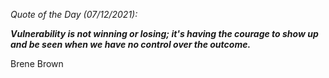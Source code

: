 *Quote of the Day (07/12/2021):*

_**Vulnerability is not winning or losing; it's having the courage to show up and be seen when we have no control over the outcome.**_

Brene Brown